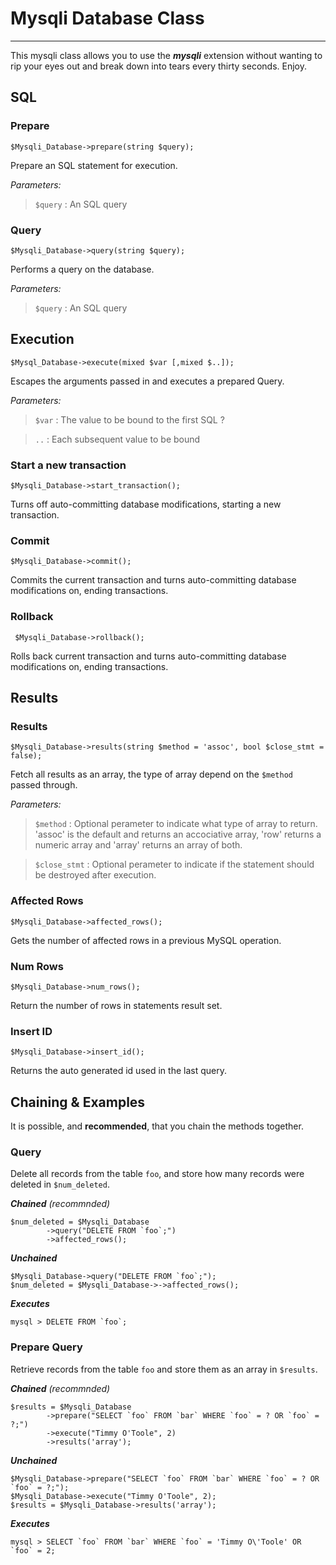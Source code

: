# Mysqli Database Class
---
This mysqli class allows you to use the **_mysqli_** extension without wanting to rip your eyes out and break down into tears every thirty seconds. Enjoy.

## SQL

### Prepare
	$Mysqli_Database->prepare(string $query);
Prepare an SQL statement for execution.

_Parameters:_
> `$query` : An SQL query

		
### Query
	$Mysqli_Database->query(string $query);
Performs a query on the database.

_Parameters:_
> `$query` : An SQL query




## Execution
	$Mysql_Database->execute(mixed $var [,mixed $..]);
Escapes the arguments passed in and executes a prepared Query.

_Parameters:_
> `$var` : The value to be bound to the first SQL ?

> `..` : Each subsequent value to be bound



### Start a new transaction
	$Mysqli_Database->start_transaction();
Turns off auto-committing database modifications, starting a new transaction.

### Commit
	$Mysqli_Database->commit();
Commits the current transaction and turns auto-committing database modifications on, ending transactions.

### Rollback
	 $Mysqli_Database->rollback();
Rolls back current transaction and turns auto-committing database modifications on,  ending transactions.



## Results

### Results
	$Mysqli_Database->results(string $method = 'assoc', bool $close_stmt = false);
Fetch all results as an array, the type of array depend on the `$method` passed through.

_Parameters:_
> `$method` : Optional perameter to indicate what type of array to return. 'assoc' is the default and returns an accociative array, 'row' returns a numeric array and 'array' returns an array of both.

> `$close_stmt` : Optional perameter to indicate if the statement should be destroyed after execution.

### Affected Rows
	$Mysqli_Database->affected_rows();
Gets the number of affected rows in a previous MySQL operation.

### Num Rows
	$Mysqli_Database->num_rows();
Return the number of rows in statements result set.
	
### Insert ID
	$Mysqli_Database->insert_id();
Returns the auto generated id used in the last query.
 	
 
 	
## Chaining & Examples
It is possible, and **recommended**, that you chain the methods together.

### Query
Delete all records from the table `foo`, and store how many records were deleted in `$num_deleted`.

_**Chained** (recommnded)_

	$num_deleted = $Mysqli_Database
			->query("DELETE FROM `foo`;")
			->affected_rows();
			
_**Unchained**_

	$Mysqli_Database->query("DELETE FROM `foo`;");
	$num_deleted = $Mysqli_Database->->affected_rows();
			
_**Executes**_

	mysql > DELETE FROM `foo`;
	
### Prepare Query
Retrieve records from the table `foo` and store them as an array in `$results`.

_**Chained** (recommnded)_

	$results = $Mysqli_Database
			->prepare("SELECT `foo` FROM `bar` WHERE `foo` = ? OR `foo` = ?;")
			->execute("Timmy O'Toole", 2)
			->results('array');	
			
_**Unchained**_
	
	$Mysqli_Database->prepare("SELECT `foo` FROM `bar` WHERE `foo` = ? OR `foo` = ?;");
	$Mysqli_Database->execute("Timmy O'Toole", 2);
	$results = $Mysqli_Database->results('array');

_**Executes**_

	mysql > SELECT `foo` FROM `bar` WHERE `foo` = 'Timmy O\'Toole' OR `foo` = 2;